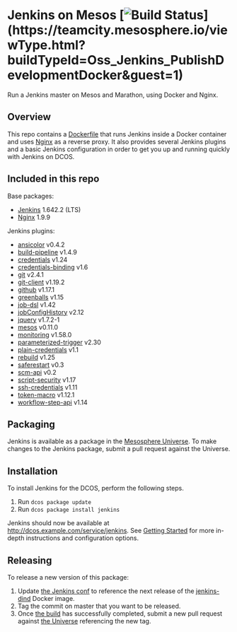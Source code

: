 # Jenkins on Mesos [![Build Status](https://teamcity.mesosphere.io/guestAuth/app/rest/builds/buildType:(id:Oss_Jenkins_PublishDevelopmentDocker)/statusIcon)](https://teamcity.mesosphere.io/viewType.html?buildTypeId=Oss_Jenkins_PublishDevelopmentDocker&guest=1)
Run a Jenkins master on Mesos and Marathon, using Docker and Nginx.

## Overview
This repo contains a [Dockerfile](Dockerfile) that runs Jenkins inside a Docker
container and uses [Nginx][nginx-home] as a reverse proxy. It also provides
several Jenkins plugins and a basic Jenkins configuration in order to get you
up and running quickly with Jenkins on DCOS.

## Included in this repo
Base packages:
  * [Jenkins][jenkins-home] 1.642.2 (LTS)
  * [Nginx][nginx-home] 1.9.9

Jenkins plugins:
  * [ansicolor][ansicolor-plugin] v0.4.2
  * [build-pipeline][build-pipeline-plugin] v1.4.9
  * [credentials][credentials-plugin] v1.24
  * [credentials-binding][credentials-binding-plugin] v1.6
  * [git][git-plugin] v2.4.1
  * [git-client][git-client-plugin] v1.19.2
  * [github][github-plugin] v1.17.1
  * [greenballs][greenballs-plugin] v1.15
  * [job-dsl][job-dsl-plugin] v1.42
  * [jobConfigHistory][jobConfigHistory-plugin] v2.12
  * [jquery][jquery] v1.7.2-1
  * [mesos][mesos-plugin] v0.11.0
  * [monitoring][monitoring-plugin] v1.58.0
  * [parameterized-trigger][parameterized-trigger-plugin] v2.30
  * [plain-credentials][plain-credentials] v1.1
  * [rebuild][rebuild-plugin] v1.25
  * [saferestart][saferestart-plugin] v0.3
  * [scm-api][scm-api-plugin] v0.2
  * [script-security][script-security-plugin] v1.17
  * [ssh-credentials][ssh-credentials-plugin] v1.11
  * [token-macro][token-macro-plugin] v1.12.1
  * [workflow-step-api][workflow-step-api] v1.14

## Packaging
Jenkins is available as a package in the [Mesosphere Universe][universe].
To make changes to the Jenkins package, submit a pull request against the
Universe.

## Installation
To install Jenkins for the DCOS, perform the following steps.

  1. Run `dcos package update`
  2. Run `dcos package install jenkins`

Jenkins should now be available at <http://dcos.example.com/service/jenkins>.
See [Getting Started][getting-started] for more in-depth instructions and
configuration options.

## Releasing
To release a new version of this package:

  1. Update [the Jenkins conf][jenkins-conf] to reference the next release of
  the [jenkins-dind][jenkins-dind] Docker image.
  2. Tag the commit on master that you want to be released.
  3. Once [the build][teamcity-build] has successfully completed, submit a new
  pull request against [the Universe][universe] referencing the new tag.


[ansicolor-plugin]: https://wiki.jenkins-ci.org/display/JENKINS/AnsiColor+Plugin
[build-pipeline-plugin]: https://wiki.jenkins-ci.org/display/JENKINS/Build+Pipeline+Plugin
[credentials-plugin]: https://wiki.jenkins-ci.org/display/JENKINS/Credentials+Plugin
[credentials-binding-plugin]: https://wiki.jenkins-ci.org/display/JENKINS/Credentials+Binding+Plugin
[getting-started]: http://mesosphere.github.io/jenkins-mesos/docs/
[git-plugin]: https://wiki.jenkins-ci.org/display/JENKINS/Git+Plugin
[git-client-plugin]: https://wiki.jenkins-ci.org/display/JENKINS/Git+Client+Plugin
[github-plugin]: https://wiki.jenkins-ci.org/display/JENKINS/GitHub+Plugin
[greenballs-plugin]: https://wiki.jenkins-ci.org/display/JENKINS/Green+Balls
[jenkins-conf]: /conf/jenkins/config.xml
[jenkins-dind]: /dind-agent/README.md
[jenkins-home]: https://jenkins-ci.org/
[job-dsl-plugin]: https://wiki.jenkins-ci.org/display/JENKINS/Job+DSL+Plugin
[jobConfigHistory-plugin]: https://wiki.jenkins-ci.org/display/JENKINS/JobConfigHistory+Plugin
[jquery]: https://wiki.jenkins-ci.org/display/JENKINS/jQuery+Plugin
[mesos-plugin]: https://wiki.jenkins-ci.org/display/JENKINS/Mesos+Plugin
[monitoring-plugin]: https://wiki.jenkins-ci.org/display/JENKINS/Monitoring
[nginx-home]: http://nginx.org/en/
[parameterized-trigger-plugin]: https://wiki.jenkins-ci.org/display/JENKINS/Parameterized+Trigger+Plugin
[plain-credentials]: https://wiki.jenkins-ci.org/display/JENKINS/Plain+Credentials+Plugin
[rebuild-plugin]: https://wiki.jenkins-ci.org/display/JENKINS/Rebuild+Plugin
[saferestart-plugin]: https://wiki.jenkins-ci.org/display/JENKINS/SafeRestart+Plugin
[scm-api-plugin]: https://wiki.jenkins-ci.org/display/JENKINS/SCM+API+Plugin
[script-security-plugin]: https://wiki.jenkins-ci.org/display/JENKINS/Script+Security+Plugin
[ssh-credentials-plugin]: https://wiki.jenkins-ci.org/display/JENKINS/SSH+Credentials+Plugin
[teamcity-build]: https://teamcity.mesosphere.io/viewType.html?buildTypeId=Oss_Jenkins_PublishReleaseDocker
[token-macro-plugin]: https://wiki.jenkins-ci.org/display/JENKINS/Token+Macro+Plugin
[universe]: https://github.com/mesosphere/universe
[workflow-step-api]: https://wiki.jenkins-ci.org/display/JENKINS/Pipeline+Plugin
